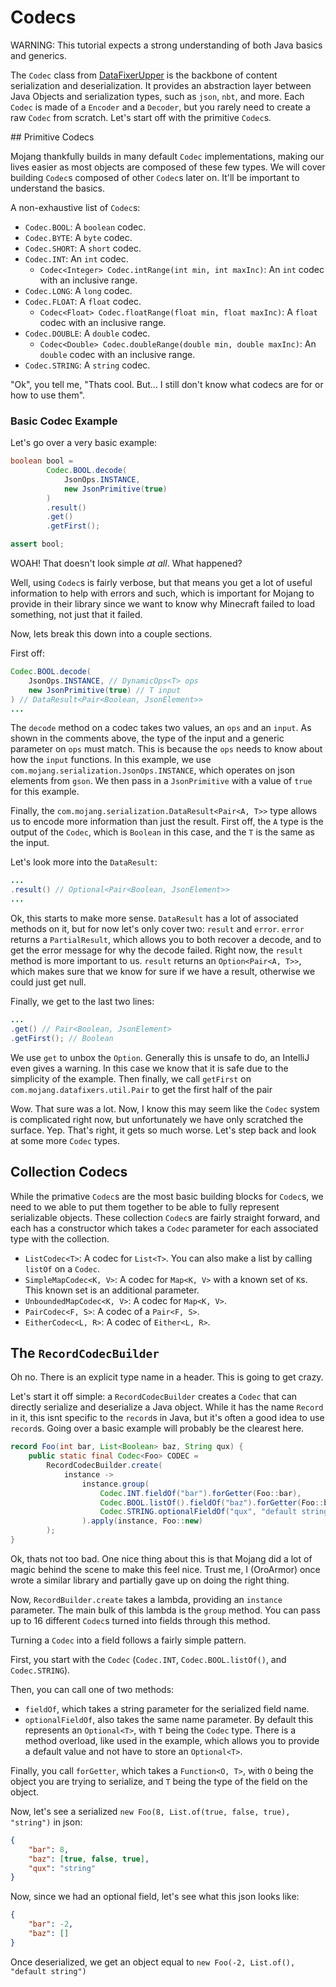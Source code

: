 # Codecs

WARNING: This tutorial expects a strong understanding of both Java basics and generics.

The `Codec` class from [DataFixerUpper](https://github.com/Mojang/DataFixerUpper) is the backbone of content serialization and deserialization.
It provides an abstraction layer between Java Objects and serialization types, such as `json`, `nbt`, and more.
Each `Codec` is made of a `Encoder` and a `Decoder`, but you rarely need to create a raw `Codec` from scratch.
Let's start off with the primitive `Codec`s.

<!-- TODO: Is this div needed? The basic example is getting pushed to the bottom of the page for some reason -->
<div>
## Primitive Codecs

Mojang thankfully builds in many default `Codec` implementations, making our lives easier as most objects are composed of these few types.
We will cover building `Codec`s composed of other `Codec`s later on.
It'll be important to understand the basics.

A non-exhaustive list of `Codec`s:
- `Codec.BOOL`: A `boolean` codec.
- `Codec.BYTE`: A `byte` codec.
- `Codec.SHORT`: A `short` codec.
- `Codec.INT`: An `int` codec.
    - `Codec<Integer> Codec.intRange(int min, int maxInc)`: An `int` codec with an inclusive range.
- `Codec.LONG`: A `long` codec.
- `Codec.FLOAT`: A `float` codec.
    - `Codec<Float> Codec.floatRange(float min, float maxInc)`: A `float` codec with an inclusive range.
- `Codec.DOUBLE`: A `double` codec.
    - `Codec<Double> Codec.doubleRange(double min, double maxInc)`: An `double` codec with an inclusive range.
- `Codec.STRING`: A `string` codec.

"Ok", you tell me, "Thats cool. But... I still don't know what codecs are for or how to use them".

### Basic Codec Example
Let's go over a very basic example:

```java
boolean bool = 
        Codec.BOOL.decode(
            JsonOps.INSTANCE,
            new JsonPrimitive(true)
        )
        .result()
        .get()
        .getFirst();

assert bool;
```

WOAH! That doesn't look simple *at all*. What happened?

Well, using `Codec`s is fairly verbose, but that means you get a lot of useful information to help with errors and such, which is important for Mojang to provide in their library since we want to know why Minecraft failed to load something, not just that it failed.

Now, lets break this down into a couple sections.

First off:
```java
Codec.BOOL.decode(
    JsonOps.INSTANCE, // DynamicOps<T> ops
    new JsonPrimitive(true) // T input
) // DataResult<Pair<Boolean, JsonElement>>
...
```
The `decode` method on a codec takes two values, an `ops` and an `input`.
As shown in the comments above, the type of the input and a generic parameter on `ops` must match.
This is because the `ops` needs to know about how the `input` functions.
In this example, we use `com.mojang.serialization.JsonOps.INSTANCE`, which operates on json elements from `gson`.
We then pass in a `JsonPrimitive` with a value of `true` for this example.

Finally, the `com.mojang.serialization.DataResult<Pair<A, T>>` type allows us to encode more information than just the result.
First off, the `A` type is the output of the `Codec`, which is `Boolean` in this case, and the `T` is the same as the input.

Let's look more into the `DataResult`:
```java
...
.result() // Optional<Pair<Boolean, JsonElement>>
...
```

Ok, this starts to make more sense. 
`DataResult` has a lot of associated methods on it, but for now let's only cover two: `result` and `error`.
`error` returns a `PartialResult`, which allows you to both recover a decode, and to get the error message for why the decode failed. Right now, the `result` method is more important to us.
`result` returns an `Option<Pair<A, T>>`, which makes sure that we know for sure if we have a result, otherwise we could just get null.

Finally, we get to the last two lines:
```java
...
.get() // Pair<Boolean, JsonElement>
.getFirst(); // Boolean
```

We use `get` to unbox the `Option`. Generally this is unsafe to do, an IntelliJ even gives a warning.
In this case we know that it is safe due to the simplicity of the example.
Then finally, we call `getFirst` on `com.mojang.datafixers.util.Pair` to get the first half of the pair

Wow. That sure was a lot.
Now, I know this may seem like the `Codec` system is complicated right now, but unfortunately we have only scratched the surface.
Yep. That's right, it gets so much worse.
Let's step back and look at some more `Codec` types.
</div>

## Collection Codecs

While the primative `Codec`s are the most basic building blocks for `Codec`s, we need to we able to put them together to be able to fully represent serializable objects.
These collection `Codec`s are fairly straight forward, and each has a constructor which takes a `Codec` parameter for each associated type with the collection.

<!-- TODO: Use the static methods instead of the classes -->

- `ListCodec<T>`: A codec for `List<T>`. You can also make a list by calling `listOf` on a `Codec`.
- `SimpleMapCodec<K, V>`: A codec for `Map<K, V>` with a known set of `K`s. This known set is an additional parameter.
- `UnboundedMapCodec<K, V>`: A codec for `Map<K, V>`.
- `PairCodec<F, S>`: A codec of a `Pair<F, S>`.
- `EitherCodec<L, R>`: A codec of `Either<L, R>`.

## The `RecordCodecBuilder`
Oh no. There is an explicit type name in a header. This is going to get crazy.

Let's start it off simple: a `RecordCodecBuilder` creates a `Codec` that can directly serialize and deserialize a Java object.
While it has the name `Record` in it, this isnt specific to the `record`s in Java, but it's often a good idea to use `record`s.
Going over a basic example will probably be the clearest here.

```java
record Foo(int bar, List<Boolean> baz, String qux) {
    public static final Codec<Foo> CODEC =
        RecordCodecBuilder.create(
            instance ->
                instance.group(
                    Codec.INT.fieldOf("bar").forGetter(Foo::bar),
                    Codec.BOOL.listOf().fieldOf("baz").forGetter(Foo::baz),
                    Codec.STRING.optionalFieldOf("qux", "default string").forGetter(Foo::qux)
                ).apply(instance, Foo::new)
        );
}
```

Ok, thats not too bad. 
One nice thing about this is that Mojang did a lot of magic behind the scene to make this feel nice.
Trust me, I (OroArmor) once wrote a similar library and partially gave up on doing the right thing.

Now, `RecordBuilder.create` takes a lambda, providing an `instance` parameter.
The main bulk of this lambda is the `group` method.
You can pass up to 16 different `Codec`s turned into fields through this method.

Turning a `Codec` into a field follows a fairly simple pattern.

First, you start with the `Codec` (`Codec.INT`, `Codec.BOOL.listOf()`, and `Codec.STRING`).

Then, you can call one of two methods:
 - `fieldOf`, which takes a string parameter for the serialized field name.
 - `optionalFieldOf`, also takes the same name parameter. 
    By default this represents an `Optional<T>`, with `T` being the `Codec` type. 
    There is a method overload, like used in the example, which allows you to provide a default value and not have to store an `Optional<T>`.

Finally, you call `forGetter`, which takes a `Function<O, T>`, with `O` being the object you are trying to serialize, and `T` being the type of the field on the object.

Now, let's see a serialized `new Foo(8, List.of(true, false, true), "string")` in json:
```json
{
    "bar": 8,
    "baz": [true, false, true],
    "qux": "string"
}
```

Now, since we had an optional field, let's see what this json looks like:
```json
{
    "bar": -2,
    "baz": []
}
```
Once deserialized, we get an object equal to `new Foo(-2, List.of(), "default string")`